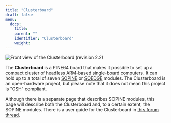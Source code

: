 ```yaml
---
title: "Clusterboard"
draft: false
menu:
  docs:
    title:
    parent: ""
    identifier: "Clusterboard"
    weight: 
---
```


![Front view of the Clusterboard (revision 2.2)](/documentation/Clusterboard/images/Clusterboard_rev_2.2.jpg)

The **Clusterboard** is a PINE64 board that makes it possible to set up a compact cluster of headless ARM-based single-board computers. It can hold up to a total of seven [SOPINE](/documentation/SOPINE) or [SOEDGE](/documentation/SOEDGE) modules. The Clusterboard is an open-hardware project, but please note that it does not mean this project is "OSH" compliant.

Although there is a separate page that describes SOPINE modules, this page will describe both the Clusterboard and, to a certain extent, the SOPINE modules. There is a user guide for the Clusterboard in [this forum thread](https://forum.pine64.org/showthread.php?tid=7077).
